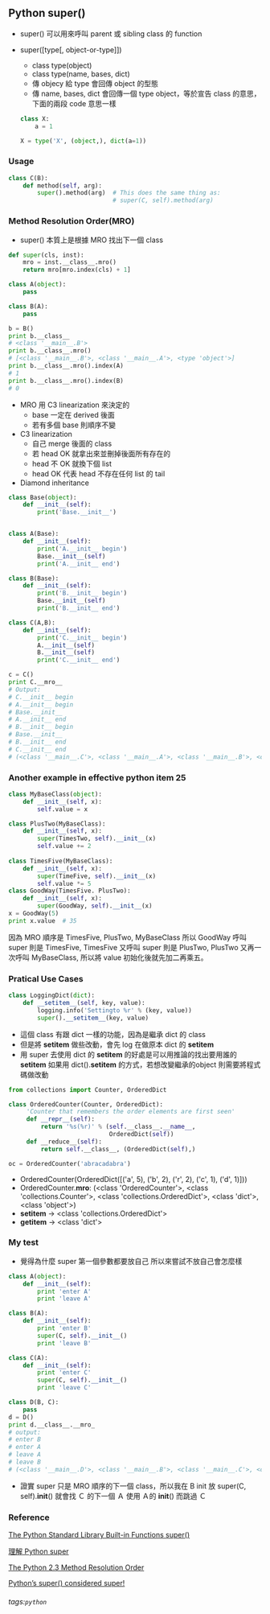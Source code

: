 ## Python super()
* super() 可以用來呼叫 parent 或 sibling class 的 function
* super([type[, object-or-type]])
  * class type(object)
  * class type(name, bases, dict)
  * 傳 objecy 給 type 會回傳 object 的型態
  * 傳 name, bases, dict 會回傳一個 type object，等於宣告 class 的意思，下面的兩段 code 意思一樣
  
  ``` python
  class X:
      a = 1
  ```
  
  ``` python
  X = type('X', (object,), dict(a=1))
  ```

### Usage
``` python
class C(B):
    def method(self, arg):
        super().method(arg)  # This does the same thing as:
                             # super(C, self).method(arg)
```

### Method Resolution Order(MRO)
* super() 本質上是根據 MRO 找出下一個 class

``` python
def super(cls, inst):
    mro = inst.__class__.mro()
    return mro[mro.index(cls) + 1]
```

``` python
class A(object):
    pass

class B(A):
    pass

b = B()
print b.__class__
# <class '__main__.B'>
print b.__class__.mro()
# [<class '__main__.B'>, <class '__main__.A'>, <type 'object'>]
print b.__class__.mro().index(A)
# 1
print b.__class__.mro().index(B)
# 0
```

* MRO 用 C3 linearization 來決定的
    * base 一定在 derived 後面
    * 若有多個 base 則順序不變
* C3 linearization
    * 自己 merge 後面的 class
    * 若 head OK 就拿出來並刪掉後面所有存在的
    * head 不 OK 就換下個 list
    * head OK 代表 head 不存在任何 list 的 tail
* Diamond inheritance

``` python
class Base(object):
    def __init__(self):
        print('Base.__init__')


class A(Base):
    def __init__(self):
        print('A.__init__ begin')
        Base.__init__(self)
        print('A.__init__ end')

class B(Base):
    def __init__(self):
        print('B.__init__ begin')
        Base.__init__(self)
        print('B.__init__ end')

class C(A,B):
    def __init__(self):
        print('C.__init__ begin')
        A.__init__(self)
        B.__init__(self)
        print('C.__init__ end')

c = C()
print C.__mro__
# Output:
# C.__init__ begin
# A.__init__ begin
# Base.__init__
# A.__init__ end
# B.__init__ begin
# Base.__init__
# B.__init__ end
# C.__init__ end
# (<class '__main__.C'>, <class '__main__.A'>, <class '__main__.B'>, <class '__main__.Base'>, <type 'object'>)
```

### Another example in effective python item 25
``` python 
class MyBaseClass(object):
    def __init__(self, x):
        self.value = x

class PlusTwo(MyBaseClass):
    def __init__(self, x):
        super(TimesTwo, self).__init__(x)
        self.value += 2
        
class TimesFive(MyBaseClass):
    def __init__(self, x):
        super(TimeFive, self).__init__(x)
        self.value *= 5
class GoodWay(TimesFive. PlusTwo):
    def __init__(self, x):
        super(GoodWay, self).__init__(x)
x = GoodWay(5)
print x.value  # 35
```
因為 MRO 順序是 TimesFive, PlusTwo, MyBaseClass
所以 GoodWay 呼叫 super 則是 TimesFive, TimesFive 又呼叫 super 則是 PlusTwo, PlusTwo 又再一次呼叫 MyBaseClass, 所以將 value 初始化後就先加二再乘五。

### Pratical Use Cases
``` python
class LoggingDict(dict):
    def __setitem__(self, key, value):
        logging.info('Settingto %r' % (key, value))
        super().__setitem__(key, value)
```

* 這個 class 有跟 dict 一樣的功能，因為是繼承 dict 的 class
* 但是將 __setitem__ 做些改動，會先 log 在做原本 dict 的 __setitem__
* 用 super 去使用 dict 的 __setitem__ 的好處是可以用推論的找出要用誰的 __setitem__ 如果用 dict().__setitem__ 的方式，若想改變繼承的object 則需要將程式碼做改動

``` python
from collections import Counter, OrderedDict

class OrderedCounter(Counter, OrderedDict):
     'Counter that remembers the order elements are first seen'
     def __repr__(self):
         return '%s(%r)' % (self.__class__.__name__,
                            OrderedDict(self))
     def __reduce__(self):
         return self.__class__, (OrderedDict(self),)

oc = OrderedCounter('abracadabra')
```

* OrderedCounter(OrderedDict([('a', 5), ('b', 2), ('r', 2), ('c', 1), ('d', 1)]))
* OrderedCounter.__mro__: (<class 'OrderedCounter'>, <class 'collections.Counter'>, <class 'collections.OrderedDict'>, <class 'dict'>, <class 'object'>)
* __setitem__ -> <class 'collections.OrderedDict'>
* __getitem__ -> <class 'dict'>

### My test
* 覺得為什麼 super 第一個參數都要放自己 所以來嘗試不放自己會怎麼樣

``` python
class A(object):
    def __init__(self):
        print 'enter A'
        print 'leave A'

class B(A):
    def __init__(self):
        print 'enter B'
        super(C, self).__init__()
        print 'leave B'

class C(A):
    def __init__(self):
        print 'enter C'
        super(C, self).__init__()
        print 'leave C'

class D(B, C):
    pass
d = D()
print d.__class__.__mro_
# output:
# enter B
# enter A
# leave A
# leave B
# (<class '__main__.D'>, <class '__main__.B'>, <class '__main__.C'>, <class '__main__.A'>, <type 'object'>)
```

* 證實 super 只是 MRO 順序的下一個 class，所以我在 B init 放 super(C, self).__init__() 就會找 Ｃ 的下一個 Ａ 使用 Ａ的 __init__() 而跳過 Ｃ


### Reference
[The Python Standard Library Built-in Functions super()](https://docs.python.org/3/library/functions.html#super)

[理解 Python super](https://laike9m.com/blog/li-jie-python-super,70/)

[The Python 2.3 Method Resolution Order](https://www.python.org/download/releases/2.3/mro/)

[Python’s super() considered super!](https://rhettinger.wordpress.com/2011/05/26/super-considered-super/)

###### tags:`python`
